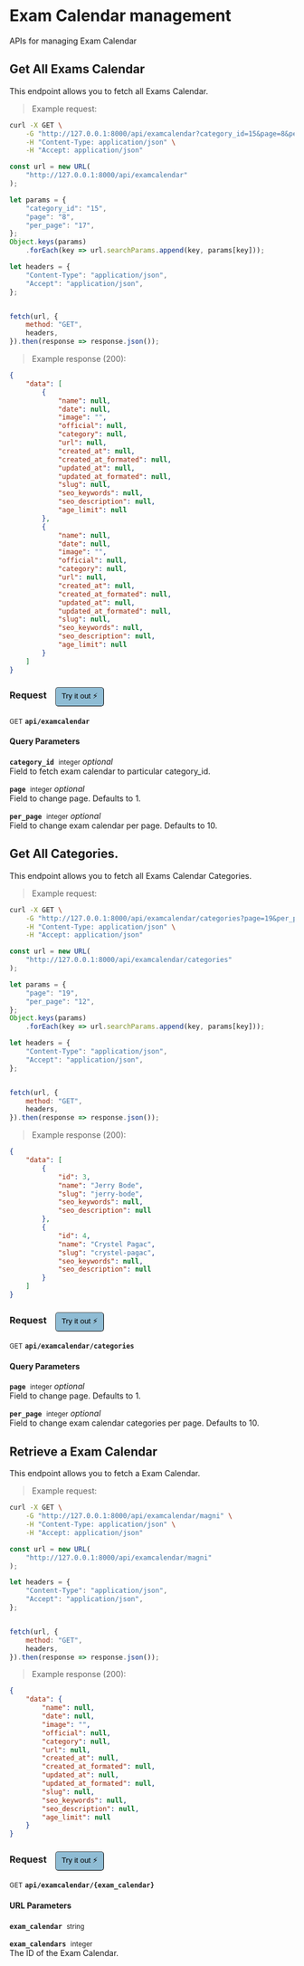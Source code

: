 # Exam Calendar management

APIs for managing Exam Calendar

## Get All Exams Calendar


This endpoint allows you to fetch all Exams Calendar.

> Example request:

```bash
curl -X GET \
    -G "http://127.0.0.1:8000/api/examcalendar?category_id=15&page=8&per_page=17" \
    -H "Content-Type: application/json" \
    -H "Accept: application/json"
```

```javascript
const url = new URL(
    "http://127.0.0.1:8000/api/examcalendar"
);

let params = {
    "category_id": "15",
    "page": "8",
    "per_page": "17",
};
Object.keys(params)
    .forEach(key => url.searchParams.append(key, params[key]));

let headers = {
    "Content-Type": "application/json",
    "Accept": "application/json",
};


fetch(url, {
    method: "GET",
    headers,
}).then(response => response.json());
```


> Example response (200):

```json
{
    "data": [
        {
            "name": null,
            "date": null,
            "image": "",
            "official": null,
            "category": null,
            "url": null,
            "created_at": null,
            "created_at_formated": null,
            "updated_at": null,
            "updated_at_formated": null,
            "slug": null,
            "seo_keywords": null,
            "seo_description": null,
            "age_limit": null
        },
        {
            "name": null,
            "date": null,
            "image": "",
            "official": null,
            "category": null,
            "url": null,
            "created_at": null,
            "created_at_formated": null,
            "updated_at": null,
            "updated_at_formated": null,
            "slug": null,
            "seo_keywords": null,
            "seo_description": null,
            "age_limit": null
        }
    ]
}
```
<div id="execution-results-GETapi-examcalendar" hidden>
    <blockquote>Received response<span id="execution-response-status-GETapi-examcalendar"></span>:</blockquote>
    <pre class="json"><code id="execution-response-content-GETapi-examcalendar"></code></pre>
</div>
<div id="execution-error-GETapi-examcalendar" hidden>
    <blockquote>Request failed with error:</blockquote>
    <pre><code id="execution-error-message-GETapi-examcalendar"></code></pre>
</div>
<form id="form-GETapi-examcalendar" data-method="GET" data-path="api/examcalendar" data-authed="0" data-hasfiles="0" data-headers='{"Content-Type":"application\/json","Accept":"application\/json"}' onsubmit="event.preventDefault(); executeTryOut('GETapi-examcalendar', this);">
<h3>
    Request&nbsp;&nbsp;&nbsp;
        <button type="button" style="background-color: #8fbcd4; padding: 5px 10px; border-radius: 5px; border-width: thin;" id="btn-tryout-GETapi-examcalendar" onclick="tryItOut('GETapi-examcalendar');">Try it out ⚡</button>
    <button type="button" style="background-color: #c97a7e; padding: 5px 10px; border-radius: 5px; border-width: thin;" id="btn-canceltryout-GETapi-examcalendar" onclick="cancelTryOut('GETapi-examcalendar');" hidden>Cancel</button>&nbsp;&nbsp;
    <button type="submit" style="background-color: #6ac174; padding: 5px 10px; border-radius: 5px; border-width: thin;" id="btn-executetryout-GETapi-examcalendar" hidden>Send Request 💥</button>
    </h3>
<p>
<small class="badge badge-green">GET</small>
 <b><code>api/examcalendar</code></b>
</p>
<h4 class="fancy-heading-panel"><b>Query Parameters</b></h4>
<p>
<b><code>category_id</code></b>&nbsp;&nbsp;<small>integer</small>     <i>optional</i> &nbsp;
<input type="number" name="category_id" data-endpoint="GETapi-examcalendar" data-component="query"  hidden>
<br>
Field to fetch exam calendar to particular category_id.</p>
<p>
<b><code>page</code></b>&nbsp;&nbsp;<small>integer</small>     <i>optional</i> &nbsp;
<input type="number" name="page" data-endpoint="GETapi-examcalendar" data-component="query"  hidden>
<br>
Field to change page. Defaults to 1.</p>
<p>
<b><code>per_page</code></b>&nbsp;&nbsp;<small>integer</small>     <i>optional</i> &nbsp;
<input type="number" name="per_page" data-endpoint="GETapi-examcalendar" data-component="query"  hidden>
<br>
Field to change exam calendar per page. Defaults to 10.</p>
</form>


## Get All Categories.


This endpoint allows you to fetch all Exams Calendar Categories.

> Example request:

```bash
curl -X GET \
    -G "http://127.0.0.1:8000/api/examcalendar/categories?page=19&per_page=12" \
    -H "Content-Type: application/json" \
    -H "Accept: application/json"
```

```javascript
const url = new URL(
    "http://127.0.0.1:8000/api/examcalendar/categories"
);

let params = {
    "page": "19",
    "per_page": "12",
};
Object.keys(params)
    .forEach(key => url.searchParams.append(key, params[key]));

let headers = {
    "Content-Type": "application/json",
    "Accept": "application/json",
};


fetch(url, {
    method: "GET",
    headers,
}).then(response => response.json());
```


> Example response (200):

```json
{
    "data": [
        {
            "id": 3,
            "name": "Jerry Bode",
            "slug": "jerry-bode",
            "seo_keywords": null,
            "seo_description": null
        },
        {
            "id": 4,
            "name": "Crystel Pagac",
            "slug": "crystel-pagac",
            "seo_keywords": null,
            "seo_description": null
        }
    ]
}
```
<div id="execution-results-GETapi-examcalendar-categories" hidden>
    <blockquote>Received response<span id="execution-response-status-GETapi-examcalendar-categories"></span>:</blockquote>
    <pre class="json"><code id="execution-response-content-GETapi-examcalendar-categories"></code></pre>
</div>
<div id="execution-error-GETapi-examcalendar-categories" hidden>
    <blockquote>Request failed with error:</blockquote>
    <pre><code id="execution-error-message-GETapi-examcalendar-categories"></code></pre>
</div>
<form id="form-GETapi-examcalendar-categories" data-method="GET" data-path="api/examcalendar/categories" data-authed="0" data-hasfiles="0" data-headers='{"Content-Type":"application\/json","Accept":"application\/json"}' onsubmit="event.preventDefault(); executeTryOut('GETapi-examcalendar-categories', this);">
<h3>
    Request&nbsp;&nbsp;&nbsp;
        <button type="button" style="background-color: #8fbcd4; padding: 5px 10px; border-radius: 5px; border-width: thin;" id="btn-tryout-GETapi-examcalendar-categories" onclick="tryItOut('GETapi-examcalendar-categories');">Try it out ⚡</button>
    <button type="button" style="background-color: #c97a7e; padding: 5px 10px; border-radius: 5px; border-width: thin;" id="btn-canceltryout-GETapi-examcalendar-categories" onclick="cancelTryOut('GETapi-examcalendar-categories');" hidden>Cancel</button>&nbsp;&nbsp;
    <button type="submit" style="background-color: #6ac174; padding: 5px 10px; border-radius: 5px; border-width: thin;" id="btn-executetryout-GETapi-examcalendar-categories" hidden>Send Request 💥</button>
    </h3>
<p>
<small class="badge badge-green">GET</small>
 <b><code>api/examcalendar/categories</code></b>
</p>
<h4 class="fancy-heading-panel"><b>Query Parameters</b></h4>
<p>
<b><code>page</code></b>&nbsp;&nbsp;<small>integer</small>     <i>optional</i> &nbsp;
<input type="number" name="page" data-endpoint="GETapi-examcalendar-categories" data-component="query"  hidden>
<br>
Field to change page. Defaults to 1.</p>
<p>
<b><code>per_page</code></b>&nbsp;&nbsp;<small>integer</small>     <i>optional</i> &nbsp;
<input type="number" name="per_page" data-endpoint="GETapi-examcalendar-categories" data-component="query"  hidden>
<br>
Field to change exam calendar categories per page. Defaults to 10.</p>
</form>


## Retrieve a Exam Calendar


This endpoint allows you to fetch a Exam Calendar.

> Example request:

```bash
curl -X GET \
    -G "http://127.0.0.1:8000/api/examcalendar/magni" \
    -H "Content-Type: application/json" \
    -H "Accept: application/json"
```

```javascript
const url = new URL(
    "http://127.0.0.1:8000/api/examcalendar/magni"
);

let headers = {
    "Content-Type": "application/json",
    "Accept": "application/json",
};


fetch(url, {
    method: "GET",
    headers,
}).then(response => response.json());
```


> Example response (200):

```json
{
    "data": {
        "name": null,
        "date": null,
        "image": "",
        "official": null,
        "category": null,
        "url": null,
        "created_at": null,
        "created_at_formated": null,
        "updated_at": null,
        "updated_at_formated": null,
        "slug": null,
        "seo_keywords": null,
        "seo_description": null,
        "age_limit": null
    }
}
```
<div id="execution-results-GETapi-examcalendar--exam_calendar-" hidden>
    <blockquote>Received response<span id="execution-response-status-GETapi-examcalendar--exam_calendar-"></span>:</blockquote>
    <pre class="json"><code id="execution-response-content-GETapi-examcalendar--exam_calendar-"></code></pre>
</div>
<div id="execution-error-GETapi-examcalendar--exam_calendar-" hidden>
    <blockquote>Request failed with error:</blockquote>
    <pre><code id="execution-error-message-GETapi-examcalendar--exam_calendar-"></code></pre>
</div>
<form id="form-GETapi-examcalendar--exam_calendar-" data-method="GET" data-path="api/examcalendar/{exam_calendar}" data-authed="0" data-hasfiles="0" data-headers='{"Content-Type":"application\/json","Accept":"application\/json"}' onsubmit="event.preventDefault(); executeTryOut('GETapi-examcalendar--exam_calendar-', this);">
<h3>
    Request&nbsp;&nbsp;&nbsp;
        <button type="button" style="background-color: #8fbcd4; padding: 5px 10px; border-radius: 5px; border-width: thin;" id="btn-tryout-GETapi-examcalendar--exam_calendar-" onclick="tryItOut('GETapi-examcalendar--exam_calendar-');">Try it out ⚡</button>
    <button type="button" style="background-color: #c97a7e; padding: 5px 10px; border-radius: 5px; border-width: thin;" id="btn-canceltryout-GETapi-examcalendar--exam_calendar-" onclick="cancelTryOut('GETapi-examcalendar--exam_calendar-');" hidden>Cancel</button>&nbsp;&nbsp;
    <button type="submit" style="background-color: #6ac174; padding: 5px 10px; border-radius: 5px; border-width: thin;" id="btn-executetryout-GETapi-examcalendar--exam_calendar-" hidden>Send Request 💥</button>
    </h3>
<p>
<small class="badge badge-green">GET</small>
 <b><code>api/examcalendar/{exam_calendar}</code></b>
</p>
<h4 class="fancy-heading-panel"><b>URL Parameters</b></h4>
<p>
<b><code>exam_calendar</code></b>&nbsp;&nbsp;<small>string</small>  &nbsp;
<input type="text" name="exam_calendar" data-endpoint="GETapi-examcalendar--exam_calendar-" data-component="url" required  hidden>
<br>
</p>
<p>
<b><code>exam_calendars</code></b>&nbsp;&nbsp;<small>integer</small>  &nbsp;
<input type="number" name="exam_calendars" data-endpoint="GETapi-examcalendar--exam_calendar-" data-component="url" required  hidden>
<br>
The ID of the Exam Calendar.</p>
</form>



